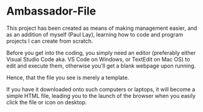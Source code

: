 # Ambassador-File

This project has been created as means of making management easier, and as an addition of myself (Paul Lay), learning how to code and program projects I can create from scratch.

Before you get into the coding, you simply need an editor (preferably either Visual Studio Code aka. VS Code on Windows, or TextEdit on Mac OS) to edit and execute them, otherwise you'll get a blank webpage upon running.

Hence, that the file you see is merely a template.

If you have it downloaded onto such computers or laptops, it will become a simple HTML file, leading you to the launch of the browser when you easily click the file or icon on desktop.
